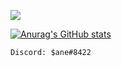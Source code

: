 
![](https://komarev.com/ghpvc/?username=germaanisane)


[![Anurag's GitHub stats](https://github-readme-stats.vercel.app/api?username=germaanisane&show_icons=true&theme=radical)](https://github.com/anuraghazra/github-readme-stats)

```
Discord: $ane#8422
```
